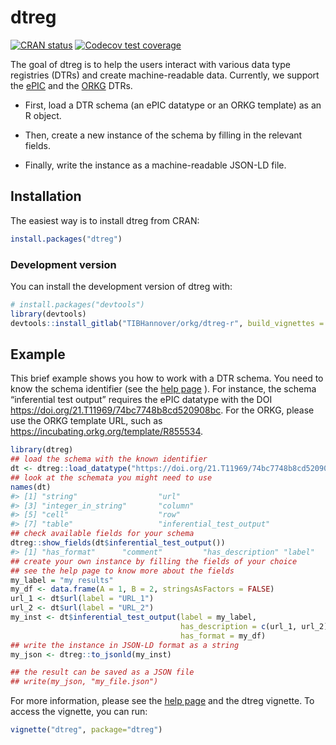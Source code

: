 
<!-- README.md is generated from README.Rmd. Please edit that file -->

# dtreg

<!-- badges: start -->

[![CRAN
status](https://www.r-pkg.org/badges/version/dtreg)](https://CRAN.R-project.org/package=dtreg)
[![Codecov test
coverage](https://codecov.io/gh/OlgaLezhnina/dtreg_R/branch/master/graph/badge.svg)](https://app.codecov.io/gh/OlgaLezhnina/dtreg_R?branch=master)
<!-- badges: end -->

The goal of dtreg is to help the users interact with various data type
registries (DTRs) and create machine-readable data. Currently, we
support the [ePIC](https://fc4e-t4-3.github.io/) and the
[ORKG](https://orkg.org/) DTRs.

- First, load a DTR schema (an ePIC datatype or an ORKG template) as an
  R object.

- Then, create a new instance of the schema by filling in the relevant
  fields.

- Finally, write the instance as a machine-readable JSON-LD file.

## Installation

The easiest way is to install dtreg from CRAN:

``` r
install.packages("dtreg")
```

### Development version

You can install the development version of dtreg with:

``` r
# install.packages("devtools")
library(devtools)
devtools::install_gitlab("TIBHannover/orkg/dtreg-r", build_vignettes = TRUE)
```

## Example

This brief example shows you how to work with a DTR schema. You need to
know the schema identifier (see the [help
page](https://orkg.org/help-center/article/47/reborn_articles) ). For
instance, the schema “inferential test output” requires the ePIC
datatype with the DOI <https://doi.org/21.T11969/74bc7748b8cd520908bc>.
For the ORKG, please use the ORKG template URL, such as
<https://incubating.orkg.org/template/R855534>.

``` r
library(dtreg)
## load the schema with the known identifier
dt <- dtreg::load_datatype("https://doi.org/21.T11969/74bc7748b8cd520908bc")
## look at the schemata you might need to use
names(dt)
#> [1] "string"                  "url"                    
#> [3] "integer_in_string"       "column"                 
#> [5] "cell"                    "row"                    
#> [7] "table"                   "inferential_test_output"
## check available fields for your schema
dtreg::show_fields(dt$inferential_test_output())
#> [1] "has_format"      "comment"         "has_description" "label"
## create your own instance by filling the fields of your choice
## see the help page to know more about the fields
my_label = "my results"
my_df <- data.frame(A = 1, B = 2, stringsAsFactors = FALSE)
url_1 <- dt$url(label = "URL_1")
url_2 <- dt$url(label = "URL_2")
my_inst <- dt$inferential_test_output(label = my_label,
                                      has_description = c(url_1, url_2),
                                      has_format = my_df)
## write the instance in JSON-LD format as a string
my_json <- dtreg::to_jsonld(my_inst)

## the result can be saved as a JSON file
## write(my_json, "my_file.json")
```

For more information, please see the [help
page](https://orkg.org/help-center/article/47/reborn_articles) and the
dtreg vignette. To access the vignette, you can run:

``` r
vignette("dtreg", package="dtreg")
```
